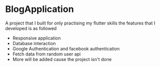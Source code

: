 # BlogApplication

A project that I built for only practising my flutter skills the features that I developed is as followed
  - Responsive application
  - Database interaction
  - Google Authentication and facebook authentication
  - Fetch data from random user api 
  - More will be added cause the project isn't done
